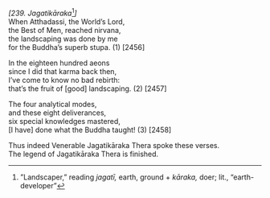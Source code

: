 *\[239. Jagatikāraka*[^1]*\]*  
When Atthadassi, the World’s Lord,  
the Best of Men, reached nirvana,  
the landscaping was done by me  
for the Buddha’s superb stupa. (1) \[2456\]

In the eighteen hundred aeons  
since I did that karma back then,  
I’ve come to know no bad rebirth:  
that’s the fruit of \[good\] landscaping. (2) \[2457\]

The four analytical modes,  
and these eight deliverances,  
six special knowledges mastered,  
\[I have\] done what the Buddha taught! (3) \[2458\]

Thus indeed Venerable Jagatikāraka Thera spoke these verses.  
The legend of Jagatikāraka Thera is finished.  
[^1]: ”Landscaper,” reading *jagatī,* earth, ground + *kāraka,* doer;
    lit., “earth-developer”
